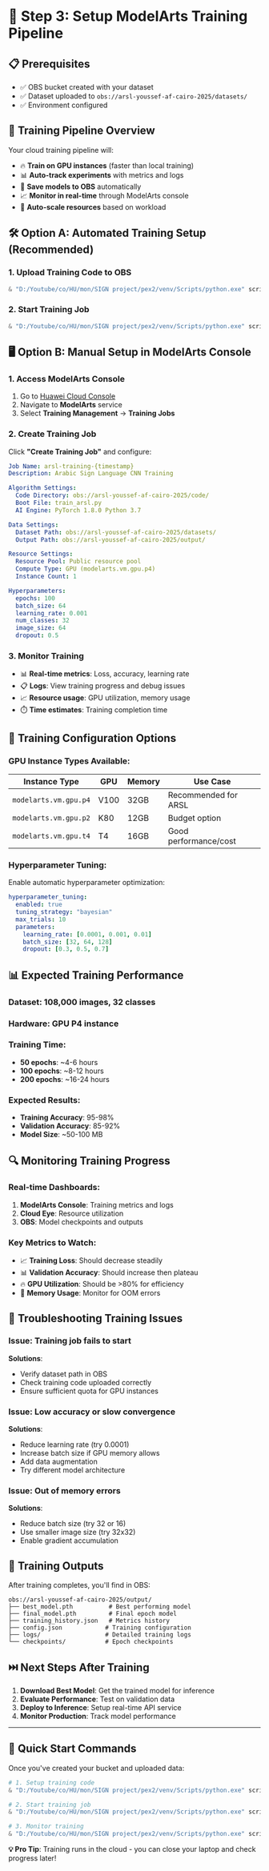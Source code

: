 # 🚀 Step 3: Setup ModelArts Training Pipeline

## 📋 **Prerequisites**
- ✅ OBS bucket created with your dataset
- ✅ Dataset uploaded to `obs://arsl-youssef-af-cairo-2025/datasets/`
- ✅ Environment configured

## 🎯 **Training Pipeline Overview**

Your cloud training pipeline will:
- 🔥 **Train on GPU instances** (faster than local training)
- 📊 **Auto-track experiments** with metrics and logs
- 💾 **Save models to OBS** automatically
- 📈 **Monitor in real-time** through ModelArts console
- 🔄 **Auto-scale resources** based on workload

## 🛠️ **Option A: Automated Training Setup (Recommended)**

### **1. Upload Training Code to OBS**
```powershell
& "D:/Youtube/co/HU/mon/SIGN project/pex2/venv/Scripts/python.exe" scripts/setup_training_code.py
```

### **2. Start Training Job**
```powershell
& "D:/Youtube/co/HU/mon/SIGN project/pex2/venv/Scripts/python.exe" scripts/start_training.py
```

## 🖥️ **Option B: Manual Setup in ModelArts Console**

### **1. Access ModelArts Console**
1. Go to [Huawei Cloud Console](https://console.huaweicloud.com)
2. Navigate to **ModelArts** service
3. Select **Training Management** → **Training Jobs**

### **2. Create Training Job**
Click **"Create Training Job"** and configure:

```yaml
Job Name: arsl-training-{timestamp}
Description: Arabic Sign Language CNN Training

Algorithm Settings:
  Code Directory: obs://arsl-youssef-af-cairo-2025/code/
  Boot File: train_arsl.py
  AI Engine: PyTorch 1.8.0 Python 3.7

Data Settings:
  Dataset Path: obs://arsl-youssef-af-cairo-2025/datasets/
  Output Path: obs://arsl-youssef-af-cairo-2025/output/

Resource Settings:
  Resource Pool: Public resource pool
  Compute Type: GPU (modelarts.vm.gpu.p4)
  Instance Count: 1

Hyperparameters:
  epochs: 100
  batch_size: 64
  learning_rate: 0.001
  num_classes: 32
  image_size: 64
  dropout: 0.5
```

### **3. Monitor Training**
- 📊 **Real-time metrics**: Loss, accuracy, learning rate
- 📋 **Logs**: View training progress and debug issues
- 📈 **Resource usage**: GPU utilization, memory usage
- ⏱️ **Time estimates**: Training completion time

## 🔧 **Training Configuration Options**

### **GPU Instance Types Available:**
| Instance Type | GPU | Memory | Use Case |
|---------------|-----|--------|----------|
| `modelarts.vm.gpu.p4` | V100 | 32GB | Recommended for ARSL |
| `modelarts.vm.gpu.p2` | K80 | 12GB | Budget option |
| `modelarts.vm.gpu.t4` | T4 | 16GB | Good performance/cost |

### **Hyperparameter Tuning:**
Enable automatic hyperparameter optimization:
```yaml
hyperparameter_tuning:
  enabled: true
  tuning_strategy: "bayesian"
  max_trials: 10
  parameters:
    learning_rate: [0.0001, 0.001, 0.01]
    batch_size: [32, 64, 128]
    dropout: [0.3, 0.5, 0.7]
```

## 📊 **Expected Training Performance**

### **Dataset**: 108,000 images, 32 classes
### **Hardware**: GPU P4 instance
### **Training Time**: 
- **50 epochs**: ~4-6 hours
- **100 epochs**: ~8-12 hours  
- **200 epochs**: ~16-24 hours

### **Expected Results**:
- **Training Accuracy**: 95-98%
- **Validation Accuracy**: 85-92%
- **Model Size**: ~50-100 MB

## 🔍 **Monitoring Training Progress**

### **Real-time Dashboards**:
1. **ModelArts Console**: Training metrics and logs
2. **Cloud Eye**: Resource utilization
3. **OBS**: Model checkpoints and outputs

### **Key Metrics to Watch**:
- 📈 **Training Loss**: Should decrease steadily
- 📊 **Validation Accuracy**: Should increase then plateau
- 🔥 **GPU Utilization**: Should be >80% for efficiency
- 💾 **Memory Usage**: Monitor for OOM errors

## 🚨 **Troubleshooting Training Issues**

### **Issue**: Training job fails to start
**Solutions**:
- Verify dataset path in OBS
- Check training code uploaded correctly
- Ensure sufficient quota for GPU instances

### **Issue**: Low accuracy or slow convergence
**Solutions**:
- Reduce learning rate (try 0.0001)
- Increase batch size if GPU memory allows
- Add data augmentation
- Try different model architecture

### **Issue**: Out of memory errors
**Solutions**:
- Reduce batch size (try 32 or 16)
- Use smaller image size (try 32x32)
- Enable gradient accumulation

## 📁 **Training Outputs**

After training completes, you'll find in OBS:
```
obs://arsl-youssef-af-cairo-2025/output/
├── best_model.pth          # Best performing model
├── final_model.pth         # Final epoch model
├── training_history.json   # Metrics history
├── config.json            # Training configuration
├── logs/                  # Detailed training logs
└── checkpoints/           # Epoch checkpoints
```

## ⏭️ **Next Steps After Training**

1. **Download Best Model**: Get the trained model for inference
2. **Evaluate Performance**: Test on validation data
3. **Deploy to Inference**: Setup real-time API service
4. **Monitor Production**: Track model performance

---

## 🎯 **Quick Start Commands**

Once you've created your bucket and uploaded data:

```powershell
# 1. Setup training code
& "D:/Youtube/co/HU/mon/SIGN project/pex2/venv/Scripts/python.exe" scripts/setup_training_code.py

# 2. Start training job
& "D:/Youtube/co/HU/mon/SIGN project/pex2/venv/Scripts/python.exe" scripts/start_training.py

# 3. Monitor training
& "D:/Youtube/co/HU/mon/SIGN project/pex2/venv/Scripts/python.exe" scripts/monitor_training.py
```

**💡 Pro Tip**: Training runs in the cloud - you can close your laptop and check progress later!